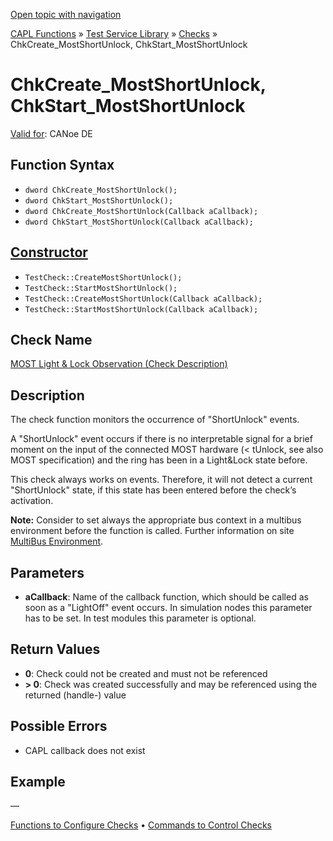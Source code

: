 [Open topic with navigation](../../../../../CANoeDEFamily.htm#Topics/CAPLFunctions/Test/Functions/CAPLfunctionChkCreateMostShortUnlock.md)

[CAPL Functions](../../CAPLfunctions.md) » [Test Service Library](../CAPLfunctionsTSLOverview.md) » [Checks](../CAPLfunctionsTSLCheckOverview.md) » ChkCreate_MostShortUnlock, ChkStart_MostShortUnlock

# ChkCreate_MostShortUnlock, ChkStart_MostShortUnlock

[Valid for](../../../Shared/FeatureAvailability.md):  CANoe DE

## Function Syntax

- `dword ChkCreate_MostShortUnlock();`
- `dword ChkStart_MostShortUnlock();`
- `dword ChkCreate_MostShortUnlock(Callback aCallback);`
- `dword ChkStart_MostShortUnlock(Callback aCallback);`

## [Constructor](../../../Shared/CAPL/General/ClassesAndObjects.md)

- `TestCheck::CreateMostShortUnlock();`
- `TestCheck::StartMostShortUnlock();`
- `TestCheck::CreateMostShortUnlock(Callback aCallback);`
- `TestCheck::StartMostShortUnlock(Callback aCallback);`

## Check Name

[MOST Light & Lock Observation (Check Description)](../../../TestCommands/CheckDescriptions/CDMOSTLightLockObservation.md)

## Description

The check function monitors the occurrence of "ShortUnlock" events.

A "ShortUnlock" event occurs if there is no interpretable signal for a brief moment on the input of the connected MOST hardware (< tUnlock, see also MOST specification) and the ring has been in a Light&Lock state before.

This check always works on events. Therefore, it will not detect a current "ShortUnlock" state, if this state has been entered before the check’s activation.

**Note:** Consider to set always the appropriate bus context in a multibus environment before the function is called. Further information on site [MultiBus Environment](../../../Shared/CAPL/General/TestMultiBusEnvironment.md).

## Parameters

- **aCallback**: Name of the callback function, which should be called as soon as a "LightOff" event occurs. In simulation nodes this parameter has to be set. In test modules this parameter is optional.

## Return Values

- **0**: Check could not be created and must not be referenced
- **> 0**: Check was created successfully and may be referenced using the returned (handle-) value

## Possible Errors

- CAPL callback does not exist

## Example

—

[Functions to Configure Checks](../CAPLfunctionsTSLConfigurationFunctions.md) • [Commands to Control Checks](../CAPLfunctionsTSLCheckControlCommands.md)
